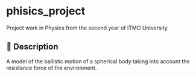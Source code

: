 # phisics_project

Project work in Physics from the second year of ITMO University.

## :thinking: Description
A model of the ballistic motion of a spherical body taking into account the resistance force of the environment.